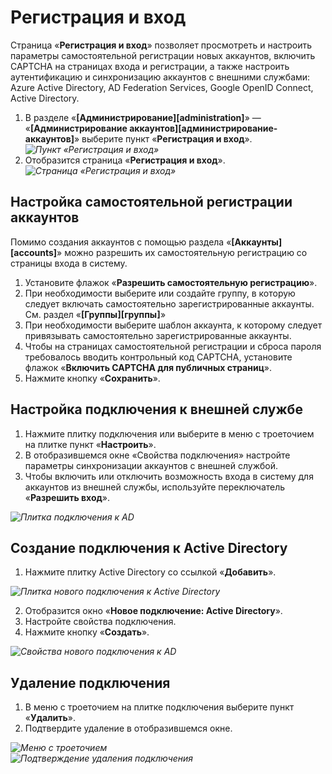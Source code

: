 # Регистрация и вход

Страница «**Регистрация и вход**» позволяет просмотреть и настроить параметры самостоятельной регистрации новых аккаунтов, включить CAPTCHA на страницах входа и регистрации, а также настроить аутентификацию и синхронизацию аккаунтов с внешними службами: Azure Active Directory, AD Federation Services, Google OpenID Connect, Active Directory.

1. В разделе «**[Администрирование][administration]**» — «**[Администрирование аккаунтов][администрирование-аккаунтов]**» выберите пункт «**Регистрация и вход**».
*![Пункт «Регистрация и вход»](registration_and_login_button.png)*
2. Отобразится страница «**Регистрация и вход**».
*![Страница «Регистрация и вход»](registration_and_login.png)*

## Настройка самостоятельной регистрации аккаунтов

Помимо создания аккаунтов с помощью раздела «**[Аккаунты][accounts]**» можно разрешить их самостоятельную регистрацию со страницы входа в систему.

1. Установите флажок «**Разрешить самостоятельную регистрацию**».
2. При необходимости выберите или создайте группу, в которую следует включать самостоятельно зарегистрированные аккаунты. См. раздел «**[Группы][группы]**»
3. При необходимости выберите шаблон аккаунта, к которому следует привязывать самостоятельно зарегистрированные аккаунты.
4. Чтобы на страницах самостоятельной регистрации и сброса пароля требовалось вводить контрольный код CAPTCHA, установите флажок «**Включить CAPTCHA для публичных страниц**».
5. Нажмите кнопку «**Сохранить**».

## Настройка подключения к внешней службе

1. Нажмите плитку подключения или выберите в меню с троеточием на плитке пункт «**Настроить**».
2. В отобразившемся окне «Свойства подключения» настройте параметры синхронизации аккаунтов с внешней службой.
3. Чтобы включить или отключить возможность входа в систему для аккаунтов из внешней службы, используйте переключатель «**Разрешить вход**».

*![Плитка подключения к AD](registration_and_login_connection_tile.png)*

## Создание подключения к Active Directory

1. Нажмите плитку Active Directory со ссылкой «**Добавить**».

*![Плитка нового подключения к Active Directory](registration_and_login_add_ad.png)*

2. Отобразится окно «**Новое подключение: Active Directory**».
3. Настройте свойства подключения.
4. Нажмите кнопку «**Создать**».

*![Свойства нового подключения к AD](registration_and_login_new_ad_connection.png)*

## Удаление подключения

1. В меню с троеточием на плитке подключения выберите пункт «**Удалить**».
2. Подтвердите удаление в отобразившемся окне.

*![Меню с троеточием](registration_and_login_connection_ellipsis_menu.png)*
</br>
*![Подтверждение удаления подключения](registration_and_login_delete_confirmation.png)*
